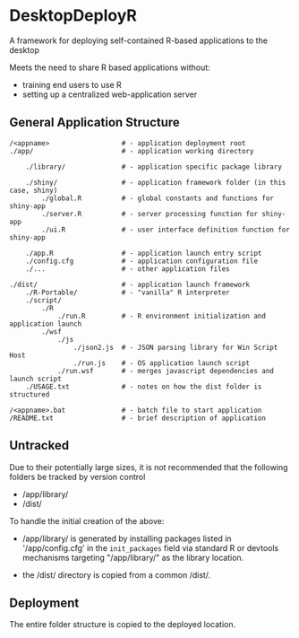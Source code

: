 # DesktopDeployR
A framework for deploying self-contained R-based applications to the desktop

Meets the need to share R based applications without:
* training end users to use R
* setting up a centralized web-application server

General Application Structure
-----------------------------
```
/<appname>					# - application deployment root
./app/						# - application working directory

	./library/				# - application specific package library
	
	./shiny/				# - application framework folder (in this case, shiny)
		./global.R			# - global constants and functions for shiny-app
		./server.R			# - server processing function for shiny-app
		./ui.R				# - user interface definition function for shiny-app
	
	./app.R					# - application launch entry script
	./config.cfg			# - application configuration file
	./...					# - other application files
	
./dist/						# - application launch framework
	./R-Portable/			# - "vanilla" R interpreter
	./script/
		./R
			./run.R			# - R environment initialization and application launch
		./wsf
			./js
				./json2.js	# - JSON parsing library for Win Script Host
				./run.js	# - OS application launch script
			./run.wsf		# - merges javascript dependencies and launch script
	./USAGE.txt				# - notes on how the dist folder is structured

/<appname>.bat				# - batch file to start application
/README.txt					# - brief description of application
```

Untracked
---------
Due to their potentially large sizes, it is not recommended that the following 
folders be tracked by version control
* /app/library/
* /dist/

To handle the initial creation of the above:
* /app/library/ is generated by installing packages listed in '/app/config.cfg'
  in the `init_packages` field via standard R or devtools mechanisms targeting 
  "/app/library/" as the library location.
  
* the /dist/ directory is copied from a common /dist/.

Deployment
----------
The entire folder structure is copied to the deployed location.

